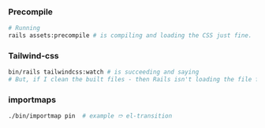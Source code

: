### Precompile
```bash
# Running
rails assets:precompile # is compiling and loading the CSS just fine.
```
### Tailwind-css
```bash
bin/rails tailwindcss:watch # is succeeding and saying
# But, if I clean the built files - then Rails isn't loading the file from the build/ folder.
```
### importmaps
```bash
./bin/importmap pin  # example ➱ el-transition 
```
